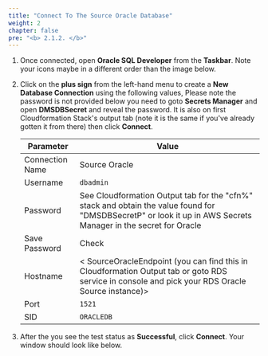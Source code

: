 ```yaml
---
title: "Connect To The Source Oracle Database"
weight: 2
chapter: false
pre: "<b> 2.1.2. </b>"
---
```


1. Once connected, open **Oracle SQL Developer** from the **Taskbar**. Note your icons maybe in a different order than the image below.

1. Click on the **plus sign** from the left-hand menu to create a **New Database Connection** using the following values, Please note the password is not provided below you need to goto **Secrets Manager** and open **DMSDBSecret** and reveal the password. It is also on first Cloudformation Stack's output tab (note it is the same if you've already gotten it from there) then click **Connect**.

    |  Parameter	 |  Value  |
    |----------------|-------------------------|
    |  Connection Name	 |  Source Oracle  |
    |  Username	 |  `dbadmin`  |
    |  Password	 |  See Cloudformation Output tab for the "cfn%" stack and obtain the value found for "DMSDBSecretP" or look it up in AWS Secrets Manager in the secret for Oracle  |
    |  Save Password	 |  Check  |
    |  Hostname  | 	< SourceOracleEndpoint (you can find this in Cloudformation Output tab or goto RDS service in console and  pick your RDS Oracle Source instance)>  |
    |  Port	 |  `1521`  |
    |  SID	 |  `ORACLEDB`  |

1. After the you see the test status as **Successful**, click **Connect**. Your window should look like below.